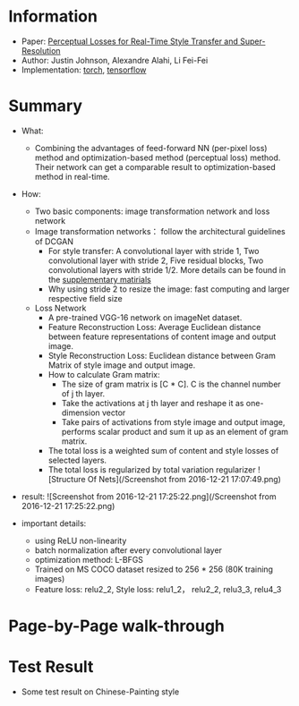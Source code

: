 # Information 
* Paper: [Perceptual Losses for Real-Time Style Transfer and Super-Resolution](https://arxiv.org/pdf/1603.08155v1.pdf)
* Author: Justin Johnson, Alexandre Alahi, Li Fei-Fei
* Implementation: [torch](https://github.com/jcjohnson/fast-neural-style), [tensorflow](https://github.com/lengstrom/fast-style-transfer)

# Summary 
* What:
  * Combining the advantages of feed-forward NN (per-pixel loss) method and optimization-based method (perceptual loss) method. Their network can get a comparable result to optimization-based method in real-time.
* How: 
  * Two basic components: image transformation network and loss network 
  * Image transformation networks： follow the architectural guidelines of DCGAN 
    * For style transfer: A convolutional layer with stride 1, Two convolutional layer with stride 2, 
    Five residual blocks, Two convolutional layers with stride 1/2. More details can be found in the [supplementary matirials](http://cs.stanford.edu/people/jcjohns/papers/eccv16/JohnsonECCV16Supplementary.pdf)   
    * Why using stride 2 to resize the image:  fast computing and larger respective field size  
  * Loss Network
    * A pre-trained VGG-16 network on imageNet dataset.
    * Feature Reconstruction Loss: Average Euclidean distance between feature representations of content image and output image.
    * Style Reconstruction Loss: Euclidean distance between Gram Matrix of style image and output image. 
    * How to calculate Gram matrix: 
      * The size of gram matrix is [C * C]. C is the channel number of j th layer. 
      * Take the activations at j th layer and reshape it as one-dimension vector
      * Take pairs of activations from style image and output image, performs scalar product and sum it up as an element of gram matrix. 
    * The total loss is a weighted sum of content and style losses of selected layers.
    * The total loss is regularized by total variation regularizer
![Structure Of Nets](/Screenshot from 2016-12-21 17:07:49.png)
   
* result: 
  ![Screenshot from 2016-12-21 17:25:22.png](/Screenshot from 2016-12-21 17:25:22.png)


* important details: 
  * using ReLU non-linearity 
  * batch normalization after every convolutional layer
  * optimization method: L-BFGS
  * Trained on MS COCO dataset resized to 256 * 256 (80K training images) 
  * Feature loss: relu2_2, Style loss: relu1_2， relu2_2, relu3_3, relu4_3

# Page-by-Page walk-through 

# Test Result

* Some test result on Chinese-Painting style 






